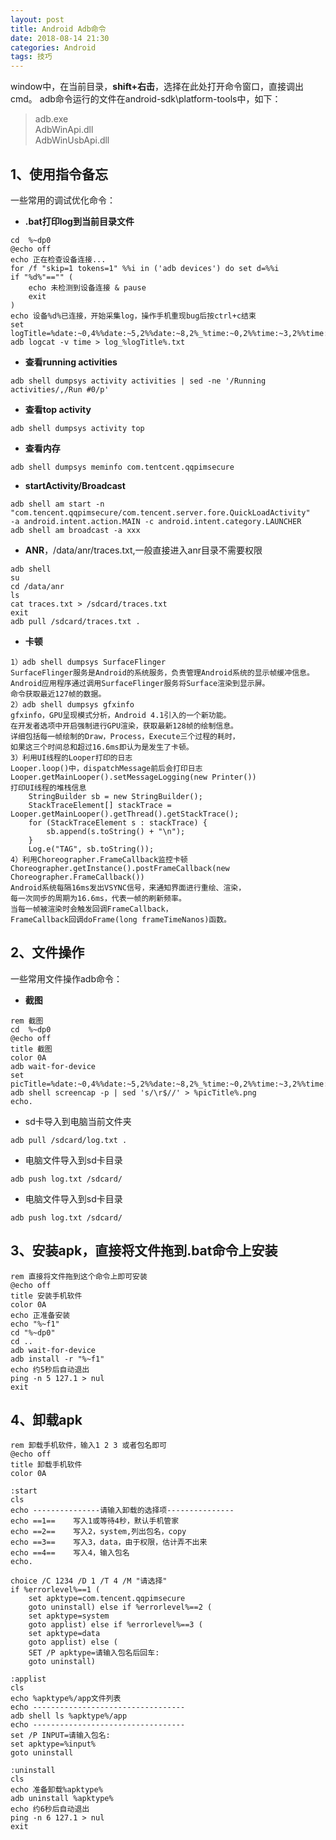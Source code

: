 ```yaml
---
layout: post
title: Android Adb命令
date: 2018-08-14 21:30
categories: Android
tags: 技巧
---
```


window中，在当前目录，**shift+右击**，选择在此处打开命令窗口，直接调出cmd。
adb命令运行的文件在android-sdk\platform-tools中，如下：
> adb.exe   
> AdbWinApi.dll  
> AdbWinUsbApi.dll


## 1、使用指令备忘   
一些常用的调试优化命令：

* **.bat打印log到当前目录文件**
```
cd  %~dp0
@echo off
echo 正在检查设备连接...
for /f "skip=1 tokens=1" %%i in ('adb devices') do set d=%%i
if "%d%"=="" (
    echo 未检测到设备连接 & pause
    exit
)
echo 设备%d%已连接，开始采集log，操作手机重现bug后按ctrl+c结束
set logTitle=%date:~0,4%%date:~5,2%%date:~8,2%_%time:~0,2%%time:~3,2%%time:~6,2%_%time:~9,2%
adb logcat -v time > log_%logTitle%.txt  
``` 
* **查看running activities**
```  
adb shell dumpsys activity activities | sed -ne '/Running activities/,/Run #0/p'
```  
* **查看top activity**
```  
adb shell dumpsys activity top
``` 
* **查看内存**
```  
adb shell dumpsys meminfo com.tentcent.qqpimsecure
``` 
* **startActivity/Broadcast**  
```  
adb shell am start -n "com.tencent.qqpimsecure/com.tencent.server.fore.QuickLoadActivity" 
-a android.intent.action.MAIN -c android.intent.category.LAUNCHER  
adb shell am broadcast -a xxx
```  
* **ANR**，/data/anr/traces.txt,一般直接进入anr目录不需要权限
```  
adb shell
su
cd /data/anr
ls
cat traces.txt > /sdcard/traces.txt
exit
adb pull /sdcard/traces.txt .
```  
* **卡顿**
``` 
1）adb shell dumpsys SurfaceFlinger 
SurfaceFlinger服务是Android的系统服务，负责管理Android系统的显示帧缓冲信息。
Android应用程序通过调用SurfaceFlinger服务将Surface渲染到显示屏。 
命令获取最近127帧的数据。  	
2）adb shell dumpsys gfxinfo    
gfxinfo，GPU呈现模式分析，Android 4.1引入的一个新功能。
在开发者选项中开启强制进行GPU渲染，获取最新128帧的绘制信息。
详细包括每一帧绘制的Draw，Process，Execute三个过程的耗时，
如果这三个时间总和超过16.6ms即认为是发生了卡顿。 
3）利用UI线程的Looper打印的日志    
Looper.loop()中，dispatchMessage前后会打印日志
Looper.getMainLooper().setMessageLogging(new Printer())
打印UI线程的堆栈信息
	StringBuilder sb = new StringBuilder();
	StackTraceElement[] stackTrace = Looper.getMainLooper().getThread().getStackTrace();
	for (StackTraceElement s : stackTrace) {
	    sb.append(s.toString() + "\n");
	}
	Log.e("TAG", sb.toString());
4）利用Choreographer.FrameCallback监控卡顿  
Choreographer.getInstance().postFrameCallback(new Choreographer.FrameCallback())
Android系统每隔16ms发出VSYNC信号，来通知界面进行重绘、渲染，
每一次同步的周期为16.6ms，代表一帧的刷新频率。
当每一帧被渲染时会触发回调FrameCallback，
FrameCallback回调doFrame(long frameTimeNanos)函数。
``` 

## 2、文件操作    
一些常用文件操作adb命令：

* **截图**
```  
rem 截图
cd  %~dp0
@echo off
title 截图
color 0A
adb wait-for-device
set picTitle=%date:~0,4%%date:~5,2%%date:~8,2%_%time:~0,2%%time:~3,2%%time:~6,2%_%time:~9,2%
adb shell screencap -p | sed 's/\r$//' > %picTitle%.png
echo.
```  
* sd卡导入到电脑当前文件夹
``` 
adb pull /sdcard/log.txt .
``` 
* 电脑文件导入到sd卡目录
``` 
adb push log.txt /sdcard/
``` 
* 电脑文件导入到sd卡目录
``` 
adb push log.txt /sdcard/
```    

##  3、安装apk，直接将文件拖到.bat命令上安装
```  
rem 直接将文件拖到这个命令上即可安装
@echo off
title 安装手机软件
color 0A
echo 正准备安装
echo "%~f1"
cd "%~dp0"
cd ..
adb wait-for-device
adb install -r "%~f1"
echo 约5秒后自动退出
ping -n 5 127.1 > nul
exit
```   

## 4、卸载apk  
```   
rem 卸载手机软件，输入1 2 3 或者包名即可
@echo off
title 卸载手机软件
color 0A

:start
cls
echo ---------------请输入卸载的选择项---------------
echo ==1==    写入1或等待4秒，默认手机管家
echo ==2==    写入2，system,列出包名，copy
echo ==3==    写入3，data，由于权限，估计弄不出来
echo ==4==    写入4，输入包名
echo.

choice /C 1234 /D 1 /T 4 /M "请选择"
if %errorlevel%==1 (
    set apktype=com.tencent.qqpimsecure 
    goto uninstall) else if %errorlevel%==2 (
    set apktype=system
    goto applist) else if %errorlevel%==3 (
    set apktype=data
    goto applist) else (
    SET /P apktype=请输入包名后回车:
    goto uninstall)

:applist
cls
echo %apktype%/app文件列表
echo ----------------------------------
adb shell ls %apktype%/app
echo ----------------------------------
set /P INPUT=请输入包名:
set apktype=%input%
goto uninstall

:uninstall
cls
echo 准备卸载%apktype%
adb uninstall %apktype%
echo 约6秒后自动退出
ping -n 6 127.1 > nul
exit  
```   